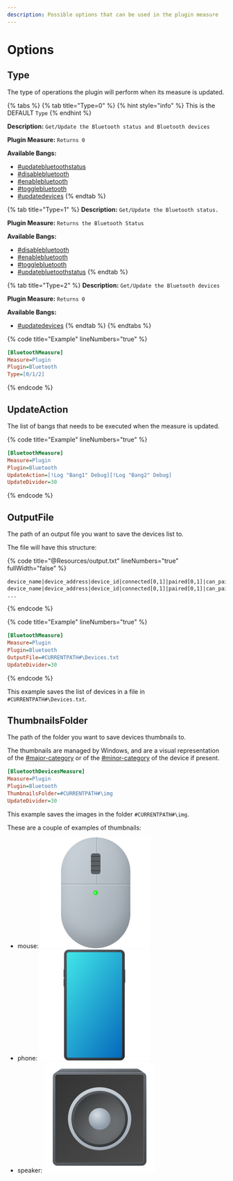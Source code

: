 ```yaml
---
description: Possible options that can be used in the plugin measure
---
```


# Options

## Type

The type of operations the plugin will perform when its measure is updated.

{% tabs %}
{% tab title="Type=0" %}
{% hint style="info" %}
This is the DEFAULT `Type`
{% endhint %}

**Description:** `Get/Update the Bluetooth status and Bluetooth devices`

**Plugin Measure:** `Returns 0`

**Available Bangs:**

* [#updatebluetoothstatus](bangs.md#updatebluetoothstatus "mention")
* [#disablebluetooth](bangs.md#disablebluetooth "mention")
* [#enablebluetooth](bangs.md#enablebluetooth "mention")
* [#togglebluetooth](bangs.md#togglebluetooth "mention")
* [#updatedevices](bangs.md#updatedevices "mention")
{% endtab %}

{% tab title="Type=1" %}
**Description:** `Get/Update the Bluetooth status.`

**Plugin Measure:** `Returns the Bluetooth Status`

**Available Bangs:**

* [#disablebluetooth](bangs.md#disablebluetooth "mention")
* [#enablebluetooth](bangs.md#enablebluetooth "mention")
* [#togglebluetooth](bangs.md#togglebluetooth "mention")
* [#updatebluetoothstatus](bangs.md#updatebluetoothstatus "mention")
{% endtab %}

{% tab title="Type=2" %}
**Description:** `Get/Update the Bluetooth devices`

**Plugin Measure:** `Returns 0`

**Available Bangs:**

* [#updatedevices](bangs.md#updatedevices "mention")
{% endtab %}
{% endtabs %}

{% code title="Example" lineNumbers="true" %}
```ini
[BluetoothMeasure]
Measure=Plugin
Plugin=Bluetooth
Type=[0/1/2]
```
{% endcode %}

## UpdateAction

The list of bangs that needs to be executed when the measure is updated.

{% code title="Example" lineNumbers="true" %}
```ini
[BluetoothMeasure]
Measure=Plugin
Plugin=Bluetooth
UpdateAction=[!Log "Bang1" Debug][!Log "Bang2" Debug]
UpdateDivider=30
```
{% endcode %}

## OutputFile

The path of an output file you want to save the devices list to.

The file will have this structure:

{% code title="@Resources/output.txt" lineNumbers="true" fullWidth="false" %}
```
device_name|device_address|device_id|connected[0,1]|paired[0,1]|can_pair[0,1]major_category|minor_category|has_battery_level[0,1]|battery|is_ble[0,1];
device_name|device_address|device_id|connected[0,1]|paired[0,1]|can_pair[0,1]major_category|minor_category|has_battery_level[0,1]|battery|is_ble[0,1];
...
```
{% endcode %}

{% code title="Example" lineNumbers="true" %}
```ini
[BluetoothMeasure]
Measure=Plugin
Plugin=Bluetooth
OutputFile=#CURRENTPATH#\Devices.txt
UpdateDivider=30
```
{% endcode %}

This example saves the list of devices in a file in `#CURRENTPATH#\Devices.txt`.

## ThumbnailsFolder

The path of the folder you want to save devices thumbnails to.

The thumbnails are managed by Windows, and are a visual representation of the [#major-category](section-variables.md#major-category "mention") or of the [#minor-category](section-variables.md#minor-category "mention") of the device if present.

```ini
[BluetoothDevicesMeasure]
Measure=Plugin
Plugin=Bluetooth
ThumbnailsFolder=#CURRENTPATH#\img
UpdateDivider=30
```

This example saves the images in the folder `#CURRENTPATH#\img`.

These are a couple of examples of thumbnails:

* mouse: <img src=".gitbook/assets/Device4_thumbnail.jpg" alt="" data-size="line">
* phone: <img src=".gitbook/assets/Device1_thumbnail.jpg" alt="" data-size="line">
* speaker: <img src=".gitbook/assets/Device3_thumbnail.jpg" alt="" data-size="line">
